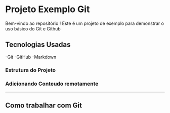 

# Projeto  Exemplo Git

Bem-vindo ao repositório ! Este é um projeto de exemplo para demonstrar o uso básico do Git e Github

## Tecnologias Usadas
-Git
-GitHub
-Markdown

### Estrutura do Projeto

### Adicionando Conteudo remotamente

---

## Como trabalhar com Git













